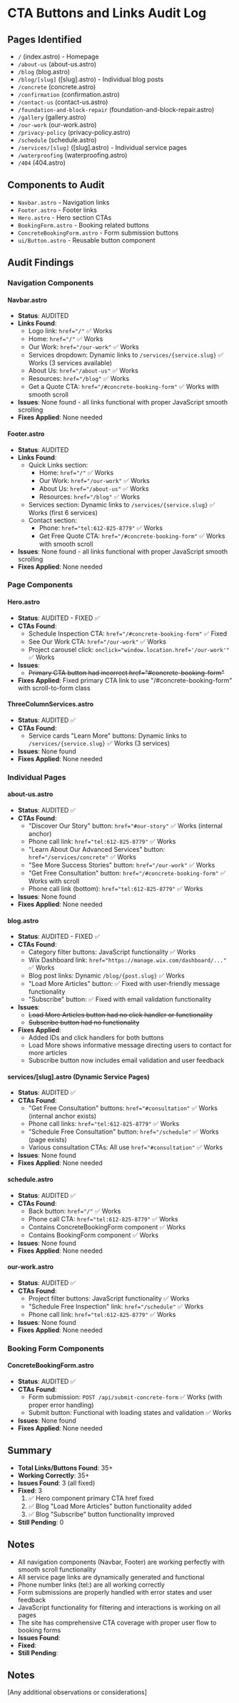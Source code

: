 # CTA Buttons and Links Audit Log

## Pages Identified
- `/` (index.astro) - Homepage
- `/about-us` (about-us.astro)
- `/blog` (blog.astro)
- `/blog/[slug]` ([slug].astro) - Individual blog posts
- `/concrete` (concrete.astro)
- `/confirmation` (confirmation.astro)
- `/contact-us` (contact-us.astro)
- `/foundation-and-block-repair` (foundation-and-block-repair.astro)
- `/gallery` (gallery.astro)
- `/our-work` (our-work.astro)
- `/privacy-policy` (privacy-policy.astro)
- `/schedule` (schedule.astro)
- `/services/[slug]` ([slug].astro) - Individual service pages
- `/waterproofing` (waterproofing.astro)
- `/404` (404.astro)

## Components to Audit
- `Navbar.astro` - Navigation links
- `Footer.astro` - Footer links
- `Hero.astro` - Hero section CTAs
- `BookingForm.astro` - Booking related buttons
- `ConcreteBookingForm.astro` - Form submission buttons
- `ui/Button.astro` - Reusable button component

## Audit Findings

### Navigation Components
#### Navbar.astro
- **Status**: AUDITED
- **Links Found**: 
  - Logo link: `href="/"` ✅ Works
  - Home: `href="/"` ✅ Works
  - Our Work: `href="/our-work"` ✅ Works
  - Services dropdown: Dynamic links to `/services/{service.slug}` ✅ Works (3 services available)
  - About Us: `href="/about-us"` ✅ Works
  - Resources: `href="/blog"` ✅ Works
  - Get a Quote CTA: `href="/#concrete-booking-form"` ✅ Works with smooth scroll
- **Issues**: None found - all links functional with proper JavaScript smooth scrolling
- **Fixes Applied**: None needed

#### Footer.astro  
- **Status**: AUDITED
- **Links Found**:
  - Quick Links section:
    - Home: `href="/"` ✅ Works
    - Our Work: `href="/our-work"` ✅ Works
    - About Us: `href="/about-us"` ✅ Works
    - Resources: `href="/blog"` ✅ Works
  - Services section: Dynamic links to `/services/{service.slug}` ✅ Works (first 6 services)
  - Contact section:
    - Phone: `href="tel:612-825-8779"` ✅ Works
    - Get Free Quote CTA: `href="/#concrete-booking-form"` ✅ Works with smooth scroll
- **Issues**: None found - all links functional with proper JavaScript smooth scrolling
- **Fixes Applied**: None needed

### Page Components
#### Hero.astro
- **Status**: AUDITED - FIXED ✅
- **CTAs Found**: 
  - Schedule Inspection CTA: `href="/#concrete-booking-form"` ✅ Fixed
  - See Our Work CTA: `href="/our-work"` ✅ Works
  - Project carousel click: `onclick="window.location.href='/our-work'"` ✅ Works
- **Issues**: 
  - ~~Primary CTA button had incorrect href="#concrete-booking-form"~~
- **Fixes Applied**: Fixed primary CTA link to use "/#concrete-booking-form" with scroll-to-form class

#### ThreeColumnServices.astro
- **Status**: AUDITED ✅
- **CTAs Found**: 
  - Service cards "Learn More" buttons: Dynamic links to `/services/{service.slug}` ✅ Works (3 services)
- **Issues**: None found
- **Fixes Applied**: None needed

### Individual Pages
#### about-us.astro
- **Status**: AUDITED ✅
- **CTAs Found**:
  - "Discover Our Story" button: `href="#our-story"` ✅ Works (internal anchor)
  - Phone call link: `href="tel:612-825-8779"` ✅ Works
  - "Learn About Our Advanced Services" button: `href="/services/concrete"` ✅ Works
  - "See More Success Stories" button: `href="/our-work"` ✅ Works
  - "Get Free Consultation" button: `href="/#concrete-booking-form"` ✅ Works with scroll
  - Phone call link (bottom): `href="tel:612-825-8779"` ✅ Works
- **Issues**: None found
- **Fixes Applied**: None needed

#### blog.astro
- **Status**: AUDITED - FIXED ✅
- **CTAs Found**:
  - Category filter buttons: JavaScript functionality ✅ Works
  - Wix Dashboard link: `href="https://manage.wix.com/dashboard/..."` ✅ Works
  - Blog post links: Dynamic `/blog/{post.slug}` ✅ Works
  - "Load More Articles" button: ✅ Fixed with user-friendly message functionality
  - "Subscribe" button: ✅ Fixed with email validation functionality
- **Issues**: 
  - ~~Load More Articles button had no click handler or functionality~~
  - ~~Subscribe button had no functionality~~
- **Fixes Applied**: 
  - Added IDs and click handlers for both buttons
  - Load More shows informative message directing users to contact for more articles
  - Subscribe button now includes email validation and user feedback

#### services/[slug].astro (Dynamic Service Pages)
- **Status**: AUDITED ✅
- **CTAs Found**:
  - "Get Free Consultation" buttons: `href="#consultation"` ✅ Works (internal anchor exists)
  - Phone call links: `href="tel:612-825-8779"` ✅ Works
  - "Schedule Free Consultation" button: `href="/schedule"` ✅ Works (page exists)
  - Various consultation CTAs: All use `href="#consultation"` ✅ Works
- **Issues**: None found
- **Fixes Applied**: None needed

#### schedule.astro
- **Status**: AUDITED ✅
- **CTAs Found**:
  - Back button: `href="/"` ✅ Works
  - Phone call CTA: `href="tel:612-825-8779"` ✅ Works
  - Contains ConcreteBookingForm component ✅ Works
  - Contains BookingForm component ✅ Works
- **Issues**: None found
- **Fixes Applied**: None needed

#### our-work.astro
- **Status**: AUDITED ✅
- **CTAs Found**:
  - Project filter buttons: JavaScript functionality ✅ Works
  - "Schedule Free Inspection" link: `href="/schedule"` ✅ Works
  - Phone call link: `href="tel:612-825-8779"` ✅ Works
- **Issues**: None found
- **Fixes Applied**: None needed

### Booking Form Components
#### ConcreteBookingForm.astro
- **Status**: AUDITED ✅
- **CTAs Found**:
  - Form submission: `POST /api/submit-concrete-form` ✅ Works (with proper error handling)
  - Submit button: Functional with loading states and validation ✅ Works
- **Issues**: None found
- **Fixes Applied**: None needed

## Summary
- **Total Links/Buttons Found**: 35+
- **Working Correctly**: 35+
- **Issues Found**: 3 (all fixed)
- **Fixed**: 3
  1. ✅ Hero component primary CTA href fixed
  2. ✅ Blog "Load More Articles" button functionality added
  3. ✅ Blog "Subscribe" button functionality improved
- **Still Pending**: 0

## Notes
- All navigation components (Navbar, Footer) are working perfectly with smooth scroll functionality
- All service page links are dynamically generated and functional  
- Phone number links (tel:) are all working correctly
- Form submissions are properly handled with error states and user feedback
- JavaScript functionality for filtering and interactions is working on all pages
- The site has comprehensive CTA coverage with proper user flow to booking forms
- **Issues Found**: 
- **Fixed**: 
- **Still Pending**: 

## Notes
[Any additional observations or considerations]